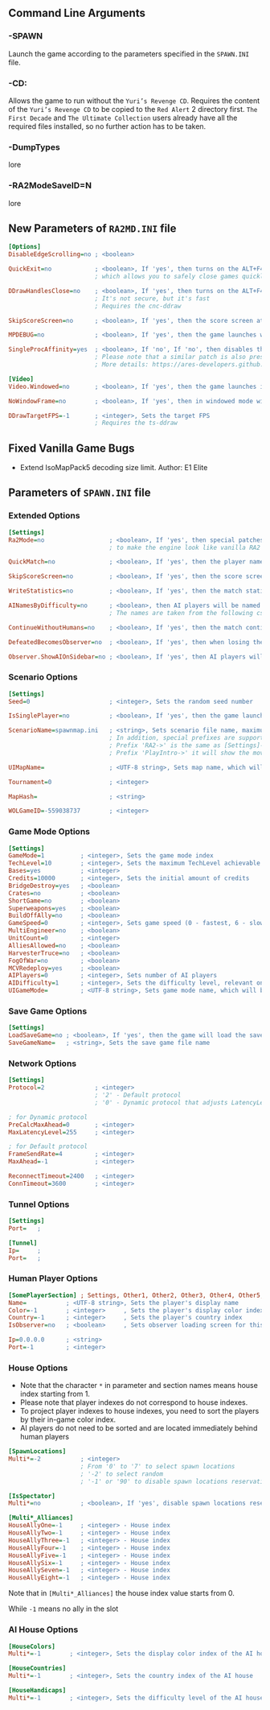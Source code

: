 ## Command Line Arguments

### -SPAWN
Launch the game according to the parameters specified in the `SPAWN.INI` file.

### -CD:
Allows the game to run without the `Yuri’s Revenge CD`. Requires the content of the `Yuri’s Revenge CD` to be copied to the `Red Alert` 2 directory first. `The First Decade` and `The Ultimate Collection` users already have all the required files installed, so no further action has to be taken.

### -DumpTypes
lore

### -RA2ModeSaveID=N
lore

## New Parameters of `RA2MD.INI` file
```ini
[Options]
DisableEdgeScrolling=no ; <boolean>

QuickExit=no            ; <boolean>, If 'yes', then turns on the ALT+F4 handler,
                        ; which allows you to safely close games quickly

DDrawHandlesClose=no    ; <boolean>, If 'yes', then turns on the ALT+F4 handler provided by cnc-ddraw
                        ; It's not secure, but it's fast
                        ; Requires the cnc-ddraw

SkipScoreScreen=no      ; <boolean>, If 'yes', then the score screen at the end of the match will be skipped

MPDEBUG=no              ; <boolean>, If 'yes', then the game launches with multiplayer debugging mode enabled

SingleProcAffinity=yes  ; <boolean>, If 'no', If 'no', then disables the patch that forces the game to use only one processor core
                        ; Please note that a similar patch is also present in Ares and some ddraw.dll
                        ; More details: https://ares-developers.github.io/Ares-docs/ui-features/commandlinearguments.html?highlight=-AFFINITY:N:

[Video]
Video.Windowed=no       ; <boolean>, If 'yes', then the game launches in windowed mode

NoWindowFrame=no        ; <boolean>, If 'yes', then in windowed mode will have its window frame disabled

DDrawTargetFPS=-1       ; <integer>, Sets the target FPS
                        ; Requires the ts-ddraw
```

## Fixed Vanilla Game Bugs

- Extend IsoMapPack5 decoding size limit. Author: E1 Elite

## Parameters of `SPAWN.INI` file

### Extended Options

```ini
[Settings]
Ra2Mode=no                  ; <boolean>, If 'yes', then special patches will be applied
                            ; to make the engine look like vanilla RA2

QuickMatch=no               ; <boolean>, If 'yes', then the player names will be forcibly hidden

SkipScoreScreen=no          ; <boolean>, If 'yes', then the score screen will be skipped

WriteStatistics=no          ; <boolean>, If 'yes', then the match statistics will be saved in the stats.dmp file

AINamesByDifficulty=no      ; <boolean>, then AI players will be named according to their difficulty, instead of TXT_COMPUTER
                            ; The names are taken from the following csf table entries: GUI_AIEasy, GUI_AINormal, GUI_AIHard

ContinueWithoutHumans=no    ; <boolean>, If 'yes', then the match continue if all human players are lost, but AI continue to fight

DefeatedBecomesObserver=no  ; <boolean>, If 'yes', then when losing the player will automatically switch to observer mode

Observer.ShowAIOnSidebar=no ; <boolean>, If 'yes', then AI players will be displayed on the observer panel.
```

### Scenario Options
```ini
[Settings]
Seed=0                      ; <integer>, Sets the random seed number

IsSinglePlayer=no           ; <boolean>, If 'yes', then the game launches in campaign mode

ScenarioName=spawnmap.ini   ; <string>, Sets scenario file name, maximum 60 characters
                            ; In addition, special prefixes are supported:
                            ; Prefix 'RA2->' is the same as [Settings]->Ra2Mode=yes
                            ; Prefix 'PlayIntro->' it will show the movie EA_WWLOGO, followed by the specified movie

UIMapName=                  ; <UTF-8 string>, Sets map name, which will be displayed in the diplomacy menu

Tournament=0                ; <integer>

MapHash=                    ; <string>

WOLGameID=-559038737        ; <integer>
```

### Game Mode Options
```ini
[Settings]
GameMode=1          ; <integer>, Sets the game mode index
TechLevel=10        ; <integer>, Sets the maximum TechLevel achievable in the game
Bases=yes           ; <integer>
Credits=10000       ; <integer>, Sets the initial amount of credits
BridgeDestroy=yes   ; <boolean>
Crates=no           ; <boolean>
ShortGame=no        ; <boolean>
Superweapons=yes    ; <boolean>
BuildOffAlly=no     ; <boolean>
GameSpeed=0         ; <integer>, Sets game speed (0 - fastest, 6 - slowest)
MultiEngineer=no    ; <boolean>
UnitCount=0         ; <integer>
AlliesAllowed=no    ; <boolean>
HarvesterTruce=no   ; <boolean>
FogOfWar=no         ; <boolean>
MCVRedeploy=yes     ; <boolean>
AIPlayers=0         ; <integer>, Sets number of AI players
AIDifficulty=1      ; <integer>, Sets the difficulty level, relevant only for campaign mode
UIGameMode=         ; <UTF-8 string>, Sets game mode name, which will be displayed in the diplomacy menu
```

### Save Game Options
```ini
[Settings]
LoadSaveGame=no ; <boolean>, If 'yes', then the game will load the save game file
SaveGameName=   ; <string>, Sets the save game file name
```

### Network Options
```ini
[Settings]
Protocol=2              ; <integer>
                        ; '2' - Default protocol
                        ; '0' - Dynamic protocol that adjusts LatencyLevel on the fly

; for Dynamic protocol
PreCalcMaxAhead=0       ; <integer>
MaxLatencyLevel=255     ; <integer>

; for Default protocol
FrameSendRate=4         ; <integer>
MaxAhead=-1             ; <integer>

ReconnectTimeout=2400   ; <integer>
ConnTimeout=3600        ; <integer>
```

### Tunnel Options
```ini
[Settings]
Port=   ;

[Tunnel]
Ip=     ;
Port=   ;
```

### Human Player Options
<!-- Note that the character `SomePlayerSection` in parameter and section names means house index starting from 1 -->
```ini
[SomePlayerSection] ; Settings, Other1, Other2, Other3, Other4, Other5, Other6, Other7
Name=           ; <UTF-8 string>, Sets the player's display name
Color=-1        ; <integer>     , Sets the player's display color index
Country=-1      ; <integer>     , Sets the player's country index
IsObserver=no   ; <boolean>     , Sets observer loading screen for this player

Ip=0.0.0.0      ; <string>
Port=-1         ; <integer>
```

### House Options
- Note that the character `*` in parameter and section names means house index starting from 1.
- Please note that player indexes do not correspond to house indexes.
- To project player indexes to house indexes, you need to sort the players by their in-game color index.
- AI players do not need to be sorted and are located immediately behind human players
```ini
[SpawnLocations]
Multi*=-2           ; <integer>
                    ; From '0' to '7' to select spawn locations
                    ; '-2' to select random
                    ; '-1' or '90' to disable spawn locations reservations and make observer

[IsSpectator]
Multi*=no           ; <boolean>, If 'yes', disable spawn locations reservations and make observer

[Multi*_Alliances]
HouseAllyOne=-1     ; <integer> - House index
HouseAllyTwo=-1     ; <integer> - House index
HouseAllyThree=-1   ; <integer> - House index
HouseAllyFour=-1    ; <integer> - House index
HouseAllyFive=-1    ; <integer> - House index
HouseAllySix=-1     ; <integer> - House index
HouseAllySeven=-1   ; <integer> - House index
HouseAllyEight=-1   ; <integer> - House index
```
Note that in `[Multi*_Alliances]` the house index value starts from 0.

While `-1` means no ally in the slot

### AI House Options
```ini
[HouseColors]
Multi*=-1        ; <integer>, Sets the display color index of the AI ​​house

[HouseCountries]
Multi*=-1        ; <integer>, Sets the country index of the AI ​​house

[HouseHandicaps]
Multi*=-1        ; <integer>, Sets the difficulty level of the AI ​​house
```